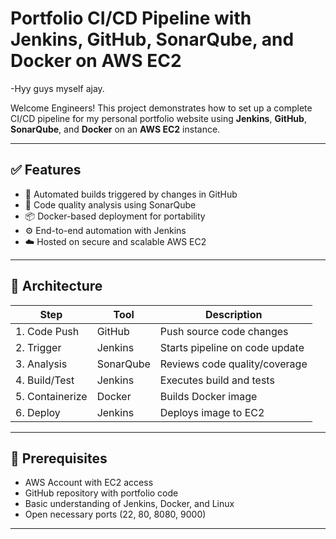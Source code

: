 # Portfolio CI/CD Pipeline with Jenkins, GitHub, SonarQube, and Docker on AWS EC2
-Hyy guys myself ajay.

Welcome Engineers! This project demonstrates how to set up a complete CI/CD pipeline for my personal portfolio website using **Jenkins**, **GitHub**, **SonarQube**, and **Docker** on an **AWS EC2** instance.

---

## ✅ Features
- 🔁 Automated builds triggered by changes in GitHub  
- 🧠 Code quality analysis using SonarQube  
- 📦 Docker-based deployment for portability  
- ⚙️ End-to-end automation with Jenkins  
- ☁️ Hosted on secure and scalable AWS EC2  

---

## 🧱 Architecture

| Step            | Tool        | Description                      |
|-----------------|-------------|----------------------------------|
| 1. Code Push    | GitHub      | Push source code changes         |
| 2. Trigger      | Jenkins     | Starts pipeline on code update  |
| 3. Analysis     | SonarQube   | Reviews code quality/coverage   |
| 4. Build/Test   | Jenkins     | Executes build and tests        |
| 5. Containerize | Docker      | Builds Docker image              |
| 6. Deploy       | Jenkins     | Deploys image to EC2             |

---

## 🧰 Prerequisites
- AWS Account with EC2 access  
- GitHub repository with portfolio code  
- Basic understanding of Jenkins, Docker, and Linux  
- Open necessary ports (22, 80, 8080, 9000)

---

